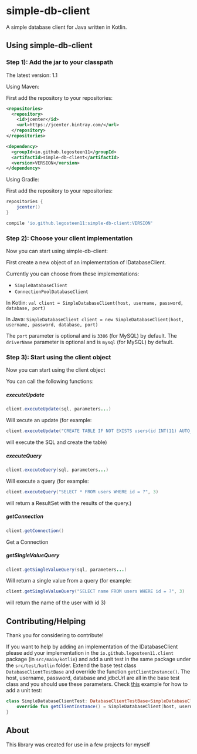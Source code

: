# simple-db-client

A simple database client for Java written in Kotlin.

## Using simple-db-client

### Step 1): Add the jar to your classpath

The latest version: 1.1

Using Maven:

First add the repository to your repositories:

```xml
<repositories>
  <repository>
    <id>jcenter</id>
    <url>https://jcenter.bintray.com/</url>
  </repository>
</repositories>
```

```xml
<dependency>
  <groupId>io.github.legosteen11</groupId>
  <artifactId>simple-db-client</artifactId>
  <version>VERSION</version>
</dependency>
```

Using Gradle:

First add the repository to your repositories:

```groovy
repositories {
    jcenter()
}
```

```groovy
compile 'io.github.legosteen11:simple-db-client:VERSION'
```

### Step 2): Choose your client implementation

Now you can start using simple-db-client:

First create a new object of an implementation of IDatabaseClient. 

Currently you can choose from these implementations:
- `SimpleDatabaseClient`
- `ConnectionPoolDatabaseClient`

In Kotlin:
`val client = SimpleDatabaseClient(host, username, password, database, port)`

In Java:
`SimpleDatabaseClient client = new SimpleDatabaseClient(host, username, password, database, port)`

The `port` parameter is optional and is `3306` (for MySQL) by default.
The `driverName` parameter is optional and is `mysql` (for MySQL) by default.

### Step 3): Start using the client object

Now you can start using the client object

You can call the following functions:
##### executeUpdate

```java
client.executeUpdate(sql, parameters...)
```

Will xecute an update (for example: 

```java
client.executeUpdate("CREATE TABLE IF NOT EXISTS users(id INT(11) AUTO_INCREMENT PRIMARY KEY, name VARCHAR(255))")
``` 
will execute the SQL and create the table)

##### executeQuery
```java
client.executeQuery(sql, parameters...)
``` 

Will execute a query (for example: 
```java
client.executeQuery("SELECT * FROM users WHERE id = ?", 3)
``` 

will return a ResultSet with the results of the query.)

##### getConnection
```java
client.getConnection()
``` 

Get a Connection

##### getSingleValueQuery
```java
client.getSingleValueQuery(sql, parameters...)
``` 

Will return a single value from a query (for example: 
```java
client.getSingleValueQuery("SELECT name FROM users WHERE id = ?", 3)
``` 
will return the name of the user with id 3)

## Contributing/Helping
Thank you for considering to contribute!

If you want to help by adding an implementation of the IDatabaseClient please add your implementation in the `io.github.legosteen11.client` package (in `src/main/kotlin`) and add a unit test in the same package under the `src/test/kotlin` folder. Extend the base test class `DatabaseClientTestBase` and override the function `getClientInstance()`. The host, username, password, database and jdbcUrl are all in the base test class and you should use these parameters. Check [this](https://github.com/Legosteen11/simple-db-client/blob/master/src/test/kotlin/io/github/legosteen11/simpledbclient/client/SimpleDatabaseClientTest.kt) example for how to add a unit test:

```kotlin
class SimpleDatabaseClientTest: DatabaseClientTestBase<SimpleDatabaseClient>() {
    override fun getClientInstance() = SimpleDatabaseClient(host, username, password, database, jdbcUrl = jdbcUrl)
}
```

## About

This library was created for use in a few projects for myself
